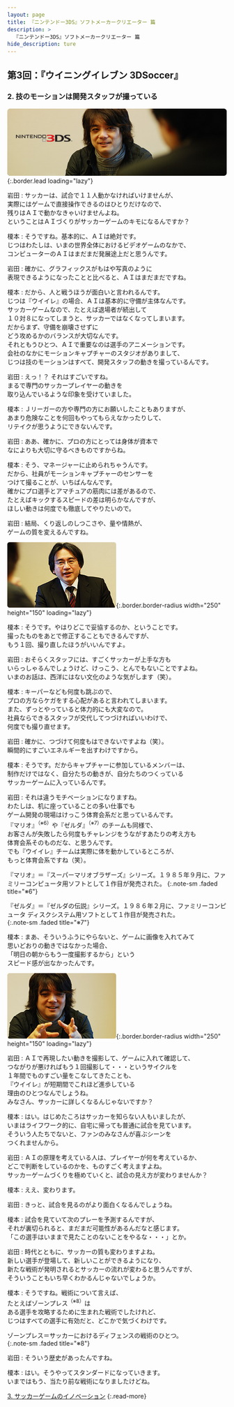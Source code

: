 ```yaml
---
layout: page
title: 『ニンテンドー3DS』ソフトメーカークリエーター 篇
description: >
  『ニンテンドー3DS』ソフトメーカークリエーター 篇
hide_description: ture
---
```


## 第3回：『ウイニングイレブン 3DSoccer』

### 2. 技のモーションは開発スタッフが撮っている

![](/interviews/jp/3ds/creators/vol1/img/mainvisual2.jpg){:.border.lead loading="lazy"}

岩田
: サッカーは、試合で１１人動かなければいけませんが、<br>実際にはゲームで直接操作できるのはひとりだけなので、<br>残りはＡＩで動かなきゃいけませんよね。<br>ということはＡＩづくりがサッカーゲームのキモになるんですか？

榎本
: そうですね。基本的に、ＡＩは絶対です。<br>じつはわたしは、いまの世界全体におけるビデオゲームのなかで、<br>コンピューターのＡＩはまだまだ発展途上だと思うんです。

岩田
: 確かに、グラフィックスがもはや写真のように<br>表現できるようになったことと比べると、ＡＩはまだまだですね。

榎本
: だから、人と戦うほうが面白いと言われるんです。<br>じつは『ウイイレ』の場合、ＡＩは基本的に守備が主体なんです。<br>サッカーゲームなので、たとえば退場者が続出して<br>１０対８になってしまうと、サッカーではなくなってしまいます。<br>だからまず、守備を崩壊させずに<br>どう攻めるかのバランスが大切なんです。<br>それともうひとつ、ＡＩで重要なのは選手のアニメーションです。<br>会社のなかにモーションキャプチャーのスタジオがありまして、<br>じつは技のモーションはすべて、開発スタッフの動きを撮っているんです。

岩田
: えっ！？ それはすごいですね。<br>まるで専門のサッカープレイヤーの動きを<br>取り込んでいるような印象を受けていました。

榎本
: Ｊリーガーの方や専門の方にお願いしたこともありますが、<br>あまり危険なことを何回もやってもらえなかったりして、<br>リテイクが思うようにできないんです。

岩田
: ああ、確かに、プロの方にとっては身体が資本で<br>なによりも大切に守るべきものですからね。

榎本
: そう、マネージャーに止められちゃうんです。<br>だから、社員がモーションキャプチャーのセンサーを<br>つけて撮ることが、いちばんなんです。<br>確かにプロ選手とアマチュアの筋肉には差があるので、<br>たとえばキックするスピードの差は明らかなんですが、<br>ほしい動きは何度でも徹底してやりたいので。

岩田
: 結局、くり返しのしつこさや、量や情熱が、<br>ゲームの質を変えるんですね。

![](/interviews/jp/3ds/creators/vol1/img/photo4.jpg){:.border.border-radius width="250" height="150" loading="lazy"}

榎本
: そうです。やはりどこで妥協するのか、ということです。<br>撮ったものをあとで修正することもできるんですが、<br>もう１回、撮り直したほうがいいんですよ。

岩田
: おそらくスタッフには、すごくサッカーが上手な方も<br>いらっしゃるんでしょうけど、けっこう、とんでもないことですよね。<br>いまのお話は、西洋にはない文化のような気がします（笑）。

榎本
: キーパーなども何度も跳ぶので、<br>プロの方ならケガをする心配があると言われてしまいます。<br>また、ずっとやっていると体力的にも大変なので。<br>社員ならできるスタッフが交代してつづければいいわけで、<br>何度でも撮り直せます。

岩田
: 確かに、つづけて何度もはできないですよね（笑）。<br>瞬間的にすごいエネルギーを出すわけですから。

榎本
: そうです。だからキャプチャーに参加しているメンバーは、<br>制作だけではなく、自分たちの動きが、自分たちのつくっている<br>サッカーゲームに入っているんです。

岩田
: それは違うモチベーションになりますね。<br>わたしは、机に座っていることの多い仕事でも<br>ゲーム開発の現場はけっこう体育会系だと思っているんです。<br>『マリオ』<sup>（※6）</sup>や『ゼルダ』<sup>（※7）</sup>のチームも同様で、<br>お客さんが失敗したら何度もチャレンジをうながすあたりの考え方も<br>体育会系そのものだな、と思うんです。<br>でも『ウイイレ』チームは実際に体を動かしているところが、<br>もっと体育会系ですね（笑）。

『マリオ』＝『スーパーマリオブラザーズ』シリーズ。１９８５年９月に、ファミリーコンピュータ用ソフトとして１作目が発売された。
{:.note-sm .faded title="※6"}

『ゼルダ』＝『ゼルダの伝説』シリーズ。１９８６年２月に、ファミリーコンピュータ ディスクシステム用ソフトとして１作目が発売された。              
{:.note-sm .faded title="※7"}

榎本
: まあ、そういうふうにやらないと、ゲームに画像を入れてみて<br>思いどおりの動きではなかった場合、<br>「明日の朝からもう一度撮影するから」という<br>スピード感が出なかったんです。

![](/interviews/jp/3ds/creators/vol1/img/photo5.jpg){:.border.border-radius width="250" height="150" loading="lazy"}

岩田
: ＡＩで再現したい動きを撮影して、ゲームに入れて確認して、<br>つながりが悪ければもう１回撮影して・・・というサイクルを<br>１年間でものすごい量をこなしてきたことも、<br>『ウイイレ』が短期間でこれほど進歩している<br>理由のひとつなんでしょうね。<br>みなさん、サッカーに詳しくなるんじゃないですか？

榎本
: はい。はじめたころはサッカーを知らない人もいましたが、<br>いまはライフワーク的に、自宅に帰っても普通に試合を見ています。<br>そういう人たちでないと、ファンのみなさんが喜ぶシーンを<br>つくれませんから。

岩田
: ＡＩの原理を考えている人は、プレイヤーが何を考えているか、<br>どこで判断をしているのかを、ものすごく考えますよね。<br>サッカーゲームづくりを極めていくと、試合の見え方が変わりませんか？

榎本
: ええ、変わります。

岩田
: きっと、試合を見るのがより面白くなるんでしょうね。

榎本
: 試合を見ていて次のプレーを予測するんですが、<br>それが裏切られると、まだまだ可能性があるんだなと感じます。<br>「この選手はいままで見たことのないことをやるな・・・」とか。

岩田
: 時代とともに、サッカーの質も変わりますよね。<br>新しい選手が登場して、新しいことができるようになり、<br>新たな戦術が発明されるとサッカーの流れが変わると思うんですが、<br>そういうこともいち早くわかるんじゃないでしょうか。

榎本
: そうですね。戦術について言えば、<br>たとえばゾーンプレス<sup>（※8）</sup>は<br>ある選手を攻略するために生まれた戦術でしたけれど、<br>じつはすべての選手に有効だと、どこかで気づくわけです。

ゾーンプレス＝サッカーにおけるディフェンスの戦術のひとつ。              
{:.note-sm .faded title="※8"}

岩田
: そういう歴史があったんですね。

榎本
: はい。そうやってスタンダードになっていきます。<br>いまではもう、当たり前な戦術になりましたけどね。

[3. サッカーゲームのイノベーション](3.md)
{:.read-more}

